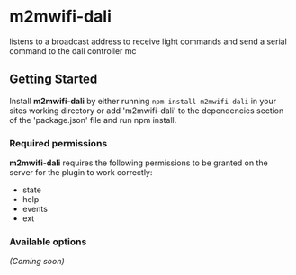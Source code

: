 # m2mwifi-dali

listens to a broadcast address to receive light commands and send a serial command to the dali controller mc

## Getting Started
Install **m2mwifi-dali** by either running `npm install m2mwifi-dali` in your sites working directory or add 'm2mwifi-dali' to the dependencies section of the 'package.json' file and run npm install.

### Required permissions
**m2mwifi-dali** requires the following permissions to be granted on the server for the plugin to work correctly:

   - state
   - help
   - events
   - ext

### Available options
_(Coming soon)_